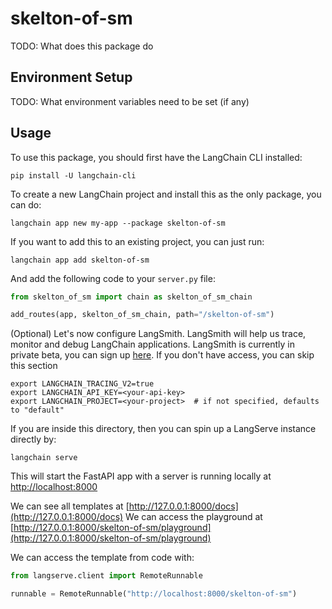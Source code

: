# skelton-of-sm

TODO: What does this package do

## Environment Setup

TODO: What environment variables need to be set (if any)

## Usage

To use this package, you should first have the LangChain CLI installed:

```shell
pip install -U langchain-cli
```

To create a new LangChain project and install this as the only package, you can do:

```shell
langchain app new my-app --package skelton-of-sm
```

If you want to add this to an existing project, you can just run:

```shell
langchain app add skelton-of-sm
```

And add the following code to your `server.py` file:
```python
from skelton_of_sm import chain as skelton_of_sm_chain

add_routes(app, skelton_of_sm_chain, path="/skelton-of-sm")
```

(Optional) Let's now configure LangSmith. 
LangSmith will help us trace, monitor and debug LangChain applications. 
LangSmith is currently in private beta, you can sign up [here](https://smith.langchain.com/). 
If you don't have access, you can skip this section


```shell
export LANGCHAIN_TRACING_V2=true
export LANGCHAIN_API_KEY=<your-api-key>
export LANGCHAIN_PROJECT=<your-project>  # if not specified, defaults to "default"
```

If you are inside this directory, then you can spin up a LangServe instance directly by:

```shell
langchain serve
```

This will start the FastAPI app with a server is running locally at 
[http://localhost:8000](http://localhost:8000)

We can see all templates at [http://127.0.0.1:8000/docs](http://127.0.0.1:8000/docs)
We can access the playground at [http://127.0.0.1:8000/skelton-of-sm/playground](http://127.0.0.1:8000/skelton-of-sm/playground)  

We can access the template from code with:

```python
from langserve.client import RemoteRunnable

runnable = RemoteRunnable("http://localhost:8000/skelton-of-sm")
```